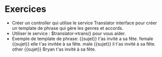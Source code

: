 # Exercices

* Créer un controller qui utilise le service Translator interface pour créer un template de phrase qui gère les genres et accords.
* Utiliser le service : $translator->trans() pour vous aider.
* Exemple de template de phrase: {{sujet}} t'as invité a sa fête.
    female {{sujet}} elle t'as invitée à sa fête.
    male {{sujet}} il t'as invité à sa fête.
    other {{sujet}} Bryan t'as invité à sa fête.
